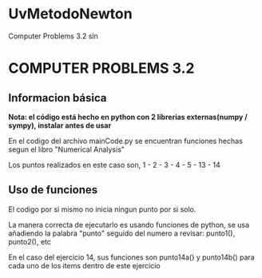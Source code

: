 # UvMetodoNewton
Computer Problems 3.2 sln

# COMPUTER PROBLEMS 3.2
## Informacion básica
**Nota: el código está hecho en python con 2 librerias externas(numpy / sympy), instalar antes de usar**


En el codigo del archivo mainCode.py se encuentran funciones hechas segun el libro "Numerical Analysis"


Los puntos realizados en este caso son, 1 - 2 - 3 - 4 - 5 - 13 - 14

## Uso de funciones
El codigo por si mismo no inicia ningun punto por si solo.


La manera correcta de ejecutarlo es usando funciones de python, se usa añadiendo la palabra "punto" seguido del numero a revisar:
punto1(), punto2(), etc


En el caso del ejercicio 14, sus funciones son punto14a() y punto14b() para cada uno de los items dentro de este ejercicio
